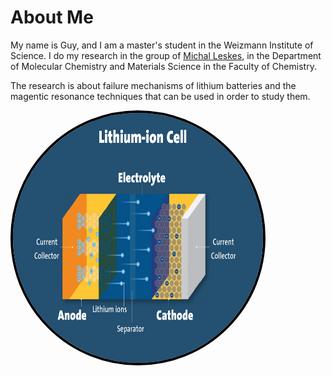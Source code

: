 # About Me

My name is Guy, and I am a master's student in the Weizmann Institute of Science.
I do my research in the group of [Michal Leskes](https://www.weizmann.ac.il/MCMS/Leskes/home), in the Department of Molecular Chemistry and Materials Science in the Faculty of Chemistry.

The research is about failure mechanisms of lithium batteries and the magentic resonance techniques that can be used in order to study them.

<img src="battery.png" alt="Profile Picture" width="400" height="400" style="border-radius: 50%; border: 4px solid black;">
